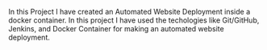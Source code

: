 In this Project I have created an Automated Website Deployment inside a docker container. In this project I have used the techologies like Git/GitHub, Jenkins, and Docker Container for making an automated website deployment.
